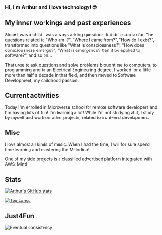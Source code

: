 ### Hi, I'm Arthur and I love technology! 🤓

## My inner workings and past experiences

Since I was a child I was always asking questions. It didn't stop so far. The questions related to "Who am I?", "Where I came from?", "How do I exist?", transformed into questions like "What is consciousness?", "How does consciousness emerge?", "What is emergence? Can it be applied to software?", and so on...

That urge to ask questions and solve problems brought me to computers, to programming and to an Electrical Engineering degree. I worked for a little more than half a decade in that field, and then moved to Software Development, my childhood passion.

## Current activities 

Today I'm enrolled in Microverse school for remote software developers and I'm having lots of fun! I'm learning a lot! While I'm not studying at it, I study by myself and work on other projects, related to front-end development.

## Misc

I love almost all kinds of music. When I had the time, I will for sure spend time learning and mastering the Melodica!

One of my side projects is a classified advertised platform integrated with AWS: Mint!

## Stats

[![Arthur's GitHub stats](https://github-readme-stats.vercel.app/api?username=arthurborgesdev&theme=vision-friendly-dark)](https://github.com/arthurborgesdev/github-readme-stats)

[![Top Langs](https://github-readme-stats.vercel.app/api/top-langs/?username=arthurborgesdev&layout=compact&langs_count=6&theme=vision-friendly-dark)](https://github.com/arthurborgesdev/github-readme-stats)

## Just4Fun

![Eventual consistency](https://i.redd.it/1czbl8bao2l61.png)

<!--
**arthurborgesdev/arthurborgesdev** is a ✨ _special_ ✨ repository because its `README.md` (this file) appears on your GitHub profile.

Here are some ideas to get you started:

- 🔭 I’m currently working on ...
- 🌱 I’m currently learning ...
- 👯 I’m looking to collaborate on ...
- 🤔 I’m looking for help with ...
- 💬 Ask me about ...
- 📫 How to reach me: ...
- 😄 Pronouns: ...
- ⚡ Fun fact: ...
-->
